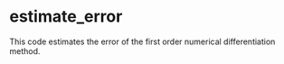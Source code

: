 # estimate_error
This code estimates the error of the first order numerical differentiation method.
